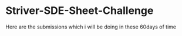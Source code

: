 # Striver-SDE-Sheet-Challenge
Here are the submissions which i will be doing in these 60days of time
